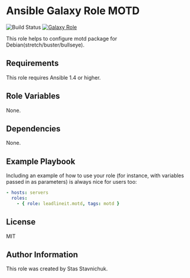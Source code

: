 # Ansible Galaxy Role MOTD

![Build Status](https://github.com/leadlineit/ansible-role-motd/actions/workflows/ansible-galaxy-ci.yml/badge.svg)
[![Galaxy Role](https://img.shields.io/badge/Ansible--Galaxy-leadlineit.motd-blue.svg?logo=ansible&logoColor=white)](https://galaxy.ansible.com/leadlineit/motd/)

This role helps to configure motd package for Debian(stretch/buster/bullseye).

Requirements
------------

This role requires Ansible 1.4 or higher.

Role Variables
--------------

None.

Dependencies
------------

None.

Example Playbook
----------------

Including an example of how to use your role (for instance, with variables passed in as parameters) is always nice for users too:

```yaml
- hosts: servers
  roles:
    - { role: leadlineit.motd, tags: motd }
```

License
-------

MIT

Author Information
------------------

This role was created by Stas Stavnichuk.
